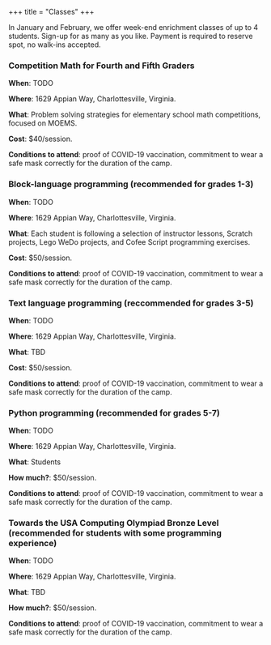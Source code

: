 +++
title = "Classes"
+++

In January and February, we offer week-end enrichment classes of up to 4 students. Sign-up for as many as you like. Payment is required to reserve spot, no walk-ins accepted.

### Competition Math for Fourth and Fifth Graders

**When**: TODO

**Where**: 1629 Appian Way, Charlottesville, Virginia.

**What**: Problem solving strategies for elementary school math competitions, focused on MOEMS.

**Cost**: $40/session.

**Conditions to attend**: proof of COVID-19 vaccination, commitment to wear a safe mask correctly for the duration of the camp.

### Block-language programming (recommended for grades 1-3)

**When**: TODO

**Where**: 1629 Appian Way, Charlottesville, Virginia.

**What**: Each student is following a selection of instructor lessons, Scratch projects, Lego WeDo projects, and Cofee Script programming exercises.

**Cost**: $50/session.

**Conditions to attend**: proof of COVID-19 vaccination, commitment to wear a safe mask correctly for the duration of the camp.

### Text language programming (reccommended for grades 3-5)

**When**: TODO

**Where**: 1629 Appian Way, Charlottesville, Virginia.

**What**: TBD

**Cost**: $50/session.

**Conditions to attend**: proof of COVID-19 vaccination, commitment to wear a safe mask correctly for the duration of the camp.


### Python programming (recommended for grades 5-7)

**When**: TODO

**Where**: 1629 Appian Way, Charlottesville, Virginia.

**What**: Students 

**How much?**: $50/session.

**Conditions to attend**: proof of COVID-19 vaccination, commitment to wear a safe mask correctly for the duration of the camp.


### Towards the USA Computing Olympiad Bronze Level (recommended for students with some programming experience)

**When**: TODO

**Where**: 1629 Appian Way, Charlottesville, Virginia.

**What**: TBD

**How much?**: $50/session.

**Conditions to attend**: proof of COVID-19 vaccination, commitment to wear a safe mask correctly for the duration of the camp.





